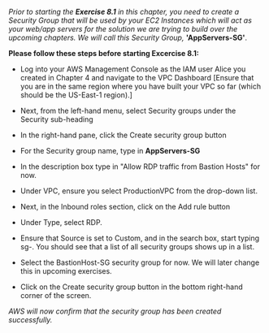 
_Prior to starting the **Exercise 8.1** in this chapter, you need to create a Security Group that will be used by your EC2 Instances which will act as your web/app servers for the solution we are trying to build over the upcoming chapters. We will call this Security Group,_ **'AppServers-SG'**. 

**Please follow these steps before starting Excercise 8.1:**

* Log into your AWS Management Console as the IAM user Alice you created in Chapter 4 and navigate to the VPC Dashboard [Ensure that you are in the same region where you have built your VPC so far (which should be the US-East-1 region).]

* Next, from the left-hand menu, select Security groups under the Security sub-heading

* In the right-hand pane, click the Create security group button

* For the Security group name, type in **AppServers-SG**

* In the description box type in "Allow RDP traffic from Bastion Hosts" for now.

* Under VPC, ensure you select ProductionVPC from the drop-down list.

* Next, in the Inbound roles section, click on the Add rule button

* Under Type, select RDP.

* Ensure that Source is set to Custom, and in the search box, start typing sg-. You should see that a list of all security groups shows up in a list. 

* Select the BastionHost-SG security group for now. We will later change this in upcoming exercises.

* Click on the Create security group button in the bottom right-hand corner of the screen.

_AWS will now confirm that the security group has been created successfully._
